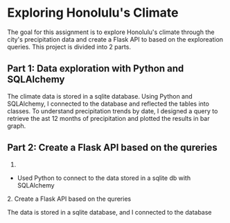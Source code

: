<h1>Exploring Honolulu's Climate</h1>

The goal for this assignment is to explore Honolulu's climate through the city's precipitation data and create a Flask API to based on the exploreation queries.  This project is divided into 2 parts.

<h2>Part 1: Data exploration with Python and SQLAlchemy</h2>

The climate data is stored in a sqlite database.  Using Python and SQLAlchemy, I connected to the database and reflected the tables into classes.  To understand precipitation trends by date, I designed a query to retrieve the ast 12 months of precipitation and plotted the results in bar graph.
  


<h2>Part 2:  Create a Flask API based on the qureries</h2>


1. 
<ul>
  <li>Used Python to connect to the data stored in a sqlite db with SQLAlchemy</li>
</ul>
2.  Create a Flask API based on the qureries 


The data is stored in a sqlite database, and I connected to the database
